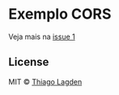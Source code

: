# Exemplo CORS

Veja mais na [issue 1](https://github.com/lagden/cors-exemplo/issues/1)


## License

MIT © [Thiago Lagden](https://github.com/lagden)

